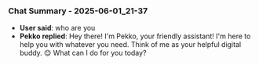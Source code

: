 ### Chat Summary - 2025-06-01_21-37

- **User said**: who are you
- **Pekko replied**: Hey there! I'm Pekko, your friendly assistant!  I'm here to help you with whatever you need.  Think of me as your helpful digital buddy. 😊  What can I do for you today?
